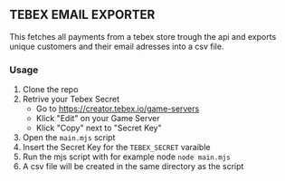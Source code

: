 ## TEBEX EMAIL EXPORTER
This fetches all payments from a tebex store trough the api and exports unique customers and their email adresses into a csv file.


### Usage
1. Clone the repo
2. Retrive your Tebex Secret
    - Go to https://creator.tebex.io/game-servers
    - Klick "Edit" on your Game Server
    - Klick "Copy" next to "Secret Key"
3. Open the `main.mjs` script
4. Insert the Secret Key for the `TEBEX_SECRET` varaible
5. Run the mjs script with for example node `node main.mjs`
6. A csv file will be created in the same directory as the script